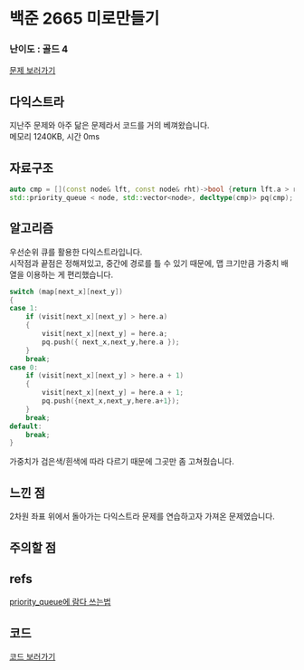# 백준 2665 미로만들기
 
### 난이도 : 골드 4
[문제 보러가기](https://www.acmicpc.net/problem/2665)
  
## 다익스트라
지난주 문제와 아주 닮은 문제라서 코드를 거의 베껴왔습니다.  
메모리 	1240KB, 시간 0ms
  
  
## 자료구조
```c++
auto cmp = [](const node& lft, const node& rht)->bool {return lft.a > rht.a; };
std::priority_queue < node, std::vector<node>, decltype(cmp)> pq(cmp);
```


## 알고리즘
우선순위 큐를 활용한 다익스트라입니다.  
시작점과 끝점은 정해져있고, 중간에 경로를 틀 수 있기 때문에, 맵 크기만큼 가중치 배열을 이용하는 게 편리했습니다.
```c++
switch (map[next_x][next_y]) 
{
case 1:
	if (visit[next_x][next_y] > here.a) 
	{
		visit[next_x][next_y] = here.a;
		pq.push({ next_x,next_y,here.a });
	}
	break;
case 0:
	if (visit[next_x][next_y] > here.a + 1)
	{
		visit[next_x][next_y] = here.a + 1;
		pq.push({next_x,next_y,here.a+1});
	}
	break;
default:
	break;
}
```
가중치가 검은색/흰색에 따라 다르기 때문에 그곳만 좀 고쳐줬습니다.   


## 느낀 점
2차원 좌표 위에서 돌아가는 다익스트라 문제를 연습하고자 가져온 문제였습니다.  

## 주의할 점

## refs
[priority_queue에 람다 쓰는법](https://blog.naver.com/typeon/221584690090)

## 코드
[코드 보러가기](./boj2665.cpp)